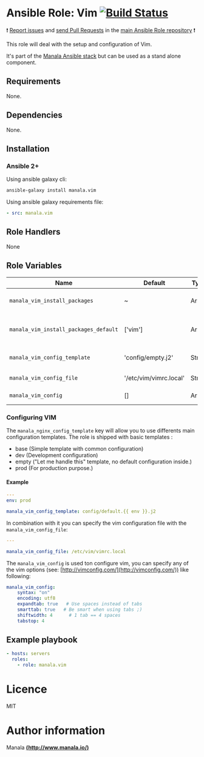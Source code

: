 # Ansible Role: Vim [![Build Status](https://travis-ci.org/manala/ansible-role-vim.svg?branch=master)](https://travis-ci.org/manala/ansible-role-vim)

:exclamation: [Report issues](https://github.com/manala/ansible-roles/issues) and [send Pull Requests](https://github.com/manala/ansible-roles/pulls) in the [main Ansible Role repository](https://github.com/manala/ansible-roles) :exclamation:

This role will deal with the setup and configuration of Vim.

It's part of the [Manala Ansible stack](http://www.manala.io) but can be used as a stand alone component.

## Requirements

None.

## Dependencies

None.

## Installation

### Ansible 2+

Using ansible galaxy cli:

```bash
ansible-galaxy install manala.vim
```

Using ansible galaxy requirements file:

```yaml
- src: manala.vim
```

## Role Handlers

None

## Role Variables

| Name                                  | Default                | Type   | Description                            |
| ------------------------------------- | ---------------------- | ------ | -------------------------------------- |
| `manala_vim_install_packages`         | ~                      | Array  | Dependency packages to install         |
| `manala_vim_install_packages_default` | ['vim']                | Array  | Default dependency packages to install |
| `manala_vim_config_template`          | 'config/empty.j2'      | String | `vimrc.local` template path            |
| `manala_vim_config_file`              | '/etc/vim/vimrc.local' | String | Configuration file path                |
| `manala_vim_config`                   | []                     | Array  | Configuration directives               |

### Configuring VIM

The `manala_nginx_config_template` key will allow you to use differents main configuration templates. The role is shipped with basic templates :

- base (Simple template with common configuration)
- dev (Development configuration)
- empty ("Let me handle this" template, no default configuration inside.)
- prod (For production purpose.)

#### Example

```yaml
---
env: prod

manala_vim_config_template: config/default.{{ env }}.j2
```
In combination with it you can specify the vim configuration file with the `manala_vim_config_file`:

```yaml
---

manala_vim_config_file: /etc/vim/vimrc.local
```

The `manala_vim_config` is used ton configure vim, you can specify any of the vim options (see: [http://vimconfig.com/](http://vimconfig.com/)) like following:

```yaml
manala_vim_config:
    syntax: "on"
    encoding: utf8
    expandtab: true   # Use spaces instead of tabs
    smarttab: true   # Be smart when using tabs ;)
    shiftwidth: 4      # 1 tab == 4 spaces
    tabstop: 4
```

## Example playbook

```yaml
- hosts: servers
  roles:
    - role: manala.vim
```

# Licence

MIT

# Author information

Manala [**(http://www.manala.io/)**](http://www.manala.io)
